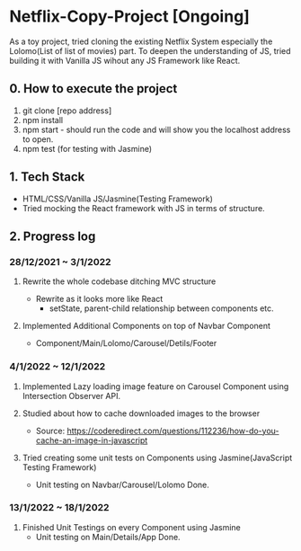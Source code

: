 # Netflix-Copy-Project [Ongoing]

As a toy project, tried cloning the existing Netflix System especially the
Lolomo(List of list of movies) part. To deepen the understanding of JS, tried
building it with Vanilla JS wihout any JS Framework like React.

## 0. How to execute the project

1. git clone [repo address]
2. npm install
3. npm start - should run the code and will show you the localhost address to open.
4. npm test (for testing with Jasmine)

## 1. Tech Stack

- HTML/CSS/Vanilla JS/Jasmine(Testing Framework)
- Tried mocking the React framework with JS in terms of structure.

## 2. Progress log

### 28/12/2021 ~ 3/1/2022

1. Rewrite the whole codebase ditching MVC structure

   - Rewrite as it looks more like React
     - setState, parent-child relationship between components etc.

2. Implemented Additional Components on top of Navbar Component

   - Component/Main/Lolomo/Carousel/Detils/Footer

### 4/1/2022 ~ 12/1/2022

1.  Implemented Lazy loading image feature on Carousel Component using Intersection Observer API.

2.  Studied about how to cache downloaded images to the browser

    - Source: https://coderedirect.com/questions/112236/how-do-you-cache-an-image-in-javascript

3.  Tried creating some unit tests on Components using Jasmine(JavaScript Testing Framework)

    - Unit testing on Navbar/Carousel/Lolomo Done.

### 13/1/2022 ~ 18/1/2022

1. Finished Unit Testings on every Component using Jasmine
   - Unit testing on Main/Details/App Done.
